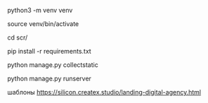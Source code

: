 python3 -m venv venv

source venv/bin/activate

cd scr/

pip install -r requirements.txt

python manage.py collectstatic

python manage.py runserver

шаблоны https://silicon.createx.studio/landing-digital-agency.html